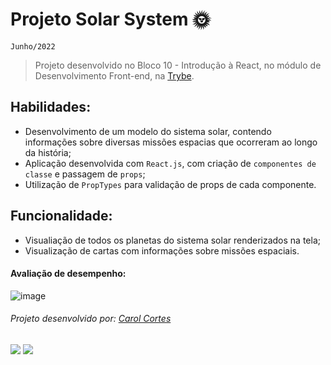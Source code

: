 # Projeto Solar System :sun_with_face:
``Junho/2022``

> Projeto desenvolvido no Bloco 10 - Introdução à React, no módulo de Desenvolvimento Front-end, na [Trybe](https://www.betrybe.com/).

## Habilidades:
  - Desenvolvimento de um modelo do sistema solar, contendo informações sobre diversas missões espacias que ocorreram ao longo da história;
  - Aplicação desenvolvida com ``React.js``, com criação de ``componentes de classe`` e passagem de ``props``;
  - Utilização de ``PropTypes`` para validação de props de cada componente.
 
 ## Funcionalidade:
  - Visualiação de todos os planetas do sistema solar renderizados na tela;
  - Visualização de cartas com informações sobre missões espaciais.

 #### Avaliação de desempenho:

![image](https://user-images.githubusercontent.com/98475840/203197363-5a54e463-a775-4e8a-9254-3c223e24df46.png)

###### Projeto desenvolvido por: [Carol Cortes](https://github.com/carolcortes)

  <a href = "mailto:caroline.ocortes@gmail.com"><img src="https://img.shields.io/badge/-Gmail-%23333?style=for-the-badge&logo=gmail&logoColor=white" target="_blank"></a>
  <a href="https://www.linkedin.com/in/carolinecortess/" target="_blank"><img src="https://img.shields.io/badge/-LinkedIn-%230077B5?style=for-the-badge&logo=linkedin&logoColor=white"></a>
